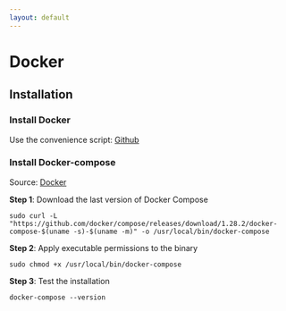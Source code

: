 ```yaml
---
layout: default
---
```



# Docker

## Installation

### Install Docker
Use the convenience script: [Github](https://github.com/docker/docker-install)

### Install Docker-compose
Source: [Docker](https://docs.docker.com/compose/install/)

**Step 1**: Download the last version of Docker Compose
```shell
sudo curl -L "https://github.com/docker/compose/releases/download/1.28.2/docker-compose-$(uname -s)-$(uname -m)" -o /usr/local/bin/docker-compose
```

**Step 2**: Apply executable permissions to the binary
```shell
sudo chmod +x /usr/local/bin/docker-compose
```

**Step 3**: Test the installation
```shell
docker-compose --version
```
